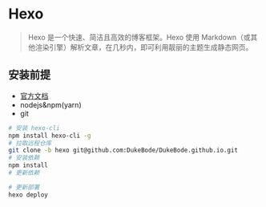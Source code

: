 # Hexo
> Hexo 是一个快速、简洁且高效的博客框架。Hexo 使用 Markdown（或其他渲染引擎）解析文章，在几秒内，即可利用靓丽的主题生成静态网页。

## 安装前提

- [官方文档](https://hexo.io/zh-cn/docs/)
- nodejs&npm(yarn)
- git

```sh
# 安装 hexo-cli
npm install hexo-cli -g
# 拉取远程仓库
git clone -b hexo git@github.com:DukeBode/DukeBode.github.io.git
# 安装依赖
npm install
# 更新依赖

# 更新部署
hexo deploy
```
